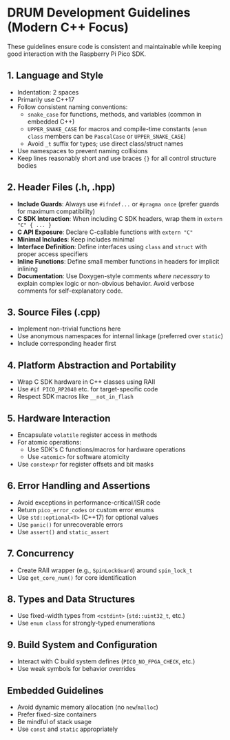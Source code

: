 # DRUM Development Guidelines (Modern C++ Focus)

These guidelines ensure code is consistent and maintainable while keeping good interaction with the Raspberry Pi Pico SDK.

## 1. Language and Style
- Indentation: 2 spaces
- Primarily use C++17
- Follow consistent naming conventions:
  - `snake_case` for functions, methods, and variables (common in embedded C++)
  - `UPPER_SNAKE_CASE` for macros and compile-time constants (`enum class` members can be `PascalCase` or `UPPER_SNAKE_CASE`)
  - Avoid `_t` suffix for types; use direct class/struct names
- Use namespaces to prevent naming collisions
- Keep lines reasonably short and use braces `{}` for all control structure bodies

## 2. Header Files (.h, .hpp)
- **Include Guards**: Always use `#ifndef...` or `#pragma once` (prefer guards for maximum compatibility)
- **C SDK Interaction**: When including C SDK headers, wrap them in `extern "C" { ... }`
- **C API Exposure**: Declare C-callable functions with `extern "C"`
- **Minimal Includes**: Keep includes minimal
- **Interface Definition**: Define interfaces using `class` and `struct` with proper access specifiers
- **Inline Functions**: Define small member functions in headers for implicit inlining
- **Documentation**: Use Doxygen-style comments *where necessary* to explain complex logic or non-obvious behavior. Avoid verbose comments for self-explanatory code.

## 3. Source Files (.cpp)
- Implement non-trivial functions here
- Use anonymous namespaces for internal linkage (preferred over `static`)
- Include corresponding header first

## 4. Platform Abstraction and Portability
- Wrap C SDK hardware in C++ classes using RAII
- Use `#if PICO_RP2040` etc. for target-specific code
- Respect SDK macros like `__not_in_flash`

## 5. Hardware Interaction
- Encapsulate `volatile` register access in methods
- For atomic operations:
  - Use SDK's C functions/macros for hardware operations
  - Use `<atomic>` for software atomicity
- Use `constexpr` for register offsets and bit masks

## 6. Error Handling and Assertions
- Avoid exceptions in performance-critical/ISR code
- Return `pico_error_codes` or custom error enums
- Use `std::optional<T>` (C++17) for optional values
- Use `panic()` for unrecoverable errors
- Use `assert()` and `static_assert`

## 7. Concurrency
- Create RAII wrapper (e.g., `SpinLockGuard`) around `spin_lock_t`
- Use `get_core_num()` for core identification

## 8. Types and Data Structures
- Use fixed-width types from `<cstdint>` (`std::uint32_t`, etc.)
- Use `enum class` for strongly-typed enumerations

## 9. Build System and Configuration
- Interact with C build system defines (`PICO_NO_FPGA_CHECK`, etc.)
- Use weak symbols for behavior overrides

## Embedded Guidelines
- Avoid dynamic memory allocation (no `new`/`malloc`)
- Prefer fixed-size containers
- Be mindful of stack usage
- Use `const` and `static` appropriately
